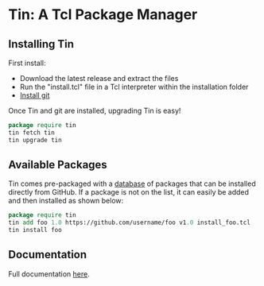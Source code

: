 # Tin: A Tcl Package Manager

## Installing Tin

First install: 
* Download the latest release and extract the files
* Run the "install.tcl" file in a Tcl interpreter within the installation folder
* [Install git](https://git-scm.com/book/en/v2/Getting-Started-Installing-Git)

Once Tin and git are installed, upgrading Tin is easy!
```tcl
package require tin
tin fetch tin
tin upgrade tin
```

## Available Packages

Tin comes pre-packaged with a [database](tinlist.tcl) of packages that can be installed directly from GitHub.
If a package is not on the list, it can easily be added and then installed as shown below:
```tcl
package require tin
tin add foo 1.0 https://github.com/username/foo v1.0 install_foo.tcl
tin install foo
```

## Documentation

Full documentation [here](doc/tin.pdf).
